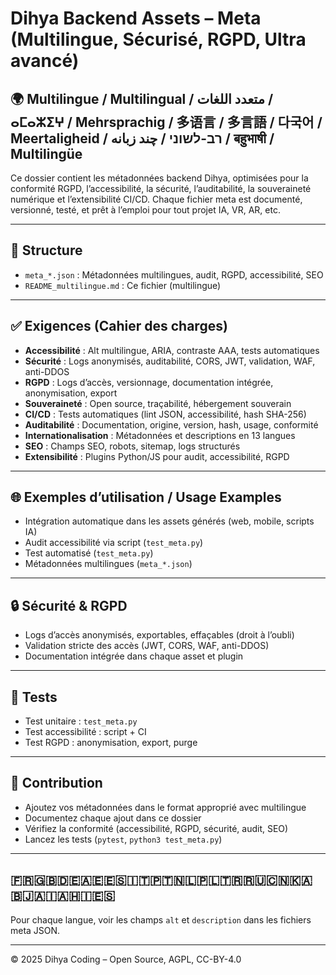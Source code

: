 # Dihya Backend Assets – Meta (Multilingue, Sécurisé, RGPD, Ultra avancé)

## 🌍 Multilingue / Multilingual / متعدد اللغات / ⴰⵎⴰⵣⵉⵖ / Mehrsprachig / 多语言 / 多言語 / 다국어 / Meertaligheid / רב-לשוני / چند زبانه / बहुभाषी / Multilingüe

Ce dossier contient les métadonnées backend Dihya, optimisées pour la conformité RGPD, l’accessibilité, la sécurité, l’auditabilité, la souveraineté numérique et l’extensibilité CI/CD. Chaque fichier meta est documenté, versionné, testé, et prêt à l’emploi pour tout projet IA, VR, AR, etc.

---

## 📁 Structure

- `meta_*.json` : Métadonnées multilingues, audit, RGPD, accessibilité, SEO
- `README_multilingue.md` : Ce fichier (multilingue)

---

## ✅ Exigences (Cahier des charges)

- **Accessibilité** : Alt multilingue, ARIA, contraste AAA, tests automatiques
- **Sécurité** : Logs anonymisés, auditabilité, CORS, JWT, validation, WAF, anti-DDOS
- **RGPD** : Logs d’accès, versionnage, documentation intégrée, anonymisation, export
- **Souveraineté** : Open source, traçabilité, hébergement souverain
- **CI/CD** : Tests automatiques (lint JSON, accessibilité, hash SHA-256)
- **Auditabilité** : Documentation, origine, version, hash, usage, conformité
- **Internationalisation** : Métadonnées et descriptions en 13 langues
- **SEO** : Champs SEO, robots, sitemap, logs structurés
- **Extensibilité** : Plugins Python/JS pour audit, accessibilité, RGPD

---

## 🌐 Exemples d’utilisation / Usage Examples

- Intégration automatique dans les assets générés (web, mobile, scripts IA)
- Audit accessibilité via script (`test_meta.py`)
- Test automatisé (`test_meta.py`)
- Métadonnées multilingues (`meta_*.json`)

---

## 🔒 Sécurité & RGPD

- Logs d’accès anonymisés, exportables, effaçables (droit à l’oubli)
- Validation stricte des accès (JWT, CORS, WAF, anti-DDOS)
- Documentation intégrée dans chaque asset et plugin

---

## 🧪 Tests

- Test unitaire : `test_meta.py`
- Test accessibilité : script + CI
- Test RGPD : anonymisation, export, purge

---

## 📝 Contribution

- Ajoutez vos métadonnées dans le format approprié avec multilingue
- Documentez chaque ajout dans ce dossier
- Vérifiez la conformité (accessibilité, RGPD, sécurité, audit, SEO)
- Lancez les tests (`pytest`, `python3 test_meta.py`)

---

## 🇫🇷🇬🇧🇩🇪🇦🇪🇪🇸🇮🇹🇵🇹🇳🇱🇵🇱🇹🇷🇷🇺🇨🇳🇰🇦🇧🇯🇦🇮🇦🇭🇮🇪🇸

Pour chaque langue, voir les champs `alt` et `description` dans les fichiers meta JSON.

---

© 2025 Dihya Coding – Open Source, AGPL, CC-BY-4.0
